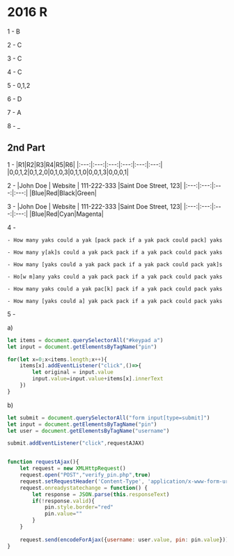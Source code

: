 # 2016 R

1 - B

2 - C

3 - C

4 - C

5 - 0,1,2

6 - D

7 - A

8 - _

## 2nd Part

1 - 
|R1|R2|R3|R4|R5|R6|
|:---:|:---:|:---:|:---:|:---:|:---:|
|0,0,1,2|0,1,2,0|0,1,0,3|0,1,1,0|0,0,1,3|0,0,0,1|

2 - 
|John Doe | Website | 111-222-333 |Saint Doe Street, 123|
|:---:|:---:|:---:|:---:|
|Blue|Red|Black|Green|

3 - 
|John Doe | Website | 111-222-333 |Saint Doe Street, 123|
|:---:|:---:|:---:|:---:|
|Blue|Red|Cyan|Magenta|

4 - 

    - How many yaks could a yak [pack pack if a yak pack could pack] yaks

    - How many y[ak]s could a yak pack pack if a yak pack could pack yaks

    - How many [yaks could a yak pack pack if a yak pack could pack yak]s

    - Ho[w m]any yaks could a yak pack pack if a yak pack could pack yaks

    - How many yaks could a yak pac[k] pack if a yak pack could pack yaks

    - How many [yaks could a] yak pack pack if a yak pack could pack yaks

5 - 

a)
```js
let items = document.querySelectorAll("#keypad a")
let input = document.getElementsByTagName("pin")

for(let x=0;x<items.length;x++){
    items[x].addEventListener("click",()=>{
        let original = input.value
        input.value=input.value+items[x].innerText
    })
}

```

b)
```js
let submit = document.querySelectorAll("form input[type=submit]")
let input = document.getElementsByTagName("pin")
let user = document.getElementsByTagName("username")

submit.addEventListener("click",requestAJAX)


function requestAjax(){
    let request = new XMLHttpRequest()
    request.open("POST","verify_pin.php",true)
    request.setRequestHeader('Content-Type', 'application/x-www-form-urlencoded')
    request.onreadystatechange = function() {
        let response = JSON.parse(this.responseText)
        if(!response.valid){
            pin.style.border="red"
            pin.value=""
        }
    }
    
    request.send(encodeForAjax({username: user.value, pin: pin.value}))
}
```